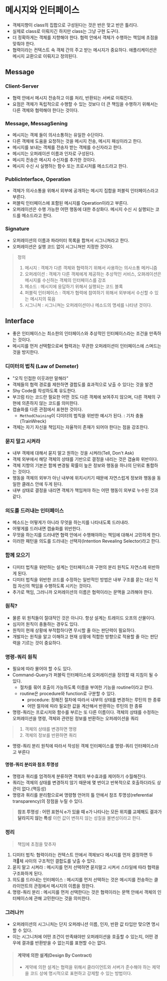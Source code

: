 # 메시지와 인터페이스

- 객체지향이 class의 집합으로 구성된다는 것은 반은 맞고 반은 틀리다.
- 실제로 class로 이뤄지긴 하지만 class는 그냥 구현 도구다.
- 더 정확하게는 객체를 지향해야 한다. 협력 안에서 객체가 수행하는 책임에 초점을 맞춰야 한다.
- 협력이라는 컨텍스트 속 객체 간의 주고 받는 메시지가 중요하다. 애플리케이션은 메시지 교환으로 이뤄지고 정의된다.

## Message

### Client-Server
- 협력 안에서 메시지 전송하고 이를 처리, 반환되는 서버로 이뤄진다.
- 요점은 객체가 독립적으로 수행할 수 있는 것보다 더 큰 책임을 수행하기 위해서는 다른 객체와 협력해야 한다는 것이다.

### Message, MessagSening
- 메시지는 객체 들이 의사소통하는 유일한 수단이다.
- 다른 객체에 도움을 요청하는 것을 메시지 전송, 메시지 패싱이라고 한다.
- 메시지를 보내는 객체를 전송자 받는 객체를 수신자라고 한다.
- 메시지는 오퍼레이션 이름과 인자로 구성된다.
- 메시지 전송은 메시지 수신자를 추가한 것이다.
- 메시지 수신 시 실행하는 함수 또는 프로시저를 메소드라고 한다.

### PublicInterface, Operation
- 객체가 의사소통을 위해서 외부에 공개하는 메시지 집합을 퍼블릭 인터페이스라고 부른다.
- 퍼블릭 인터페이스에 포함된 메시지를 Operation이라고 부른다.
- 오퍼레이션은 수행 가능한 어떤 행동에 대한 추상화다. 메시지 수신 시 실행되는 코드를 메소드라고 한다.

### Signature
- 오퍼레이션의 이름과 파라미터 목록을 합쳐서 시그니쳐라고 한다.
- 오퍼레이션은 실행 코드 없이 시그니쳐만 지정한 것이다.

> 정의
> 1. 메시지 : 객체가 다른 객체와 협력하기 위해서 사용하는 의사소통 메커니즘
> 2. 오퍼레이션 : 객체가 다른 객체에게 제공하는 추상적인 서비스, 오펴레이션은 메시지를 수신하는 객체의 인터페이스를 강조
> 3. 메소드 : 메시지에 응답하기 위해서 실행되는 코드 블록
> 4. 퍼블릭 인터페이스 : 객체가 협력에 참여하기 위해서 외부에서 수신할 수 있는 메시지의 묶음
> 5. 시그니쳐 : 시그니쳐는 오퍼레이션이나 메소드의 명세를 나타낸 것이다.


## Interface
- 좋은 인터페이스는 최소한의 인터페이스와 추상적인 인터페이스라는 조건을 만족하는 것이다.
- 메시지를 먼저 선택함으로써 협력과는 무관한 오퍼레이션이 인터페이스에 스며드는 것을 방지한다.

### 디미터의 법칙 (Law of Demeter)
- "오직 인접한 이웃과만 말해라"
- 객체들의 협력 경로를 제한하면 결합도를 효과적으로 낮출 수 있다는 것을 발견
- Shy Code를 작성하도록 유도한다.
- 부끄럼 타는 코드란 필요한 어떤 것도 다른 객체에 보여주지 않으며, 다른 객체의 구현에 의존하지 않는 코드를 의미한다.
- 캡슐화를 다른 관점에서 표현한 것이다.
   - `MethodChaining`이 디미터의 법칙을 위반한 예시가 된다. : 기차 충돌(TrainWreck)
- 객체는 자기 자신을 책임지는 자율적이 존재가 되어야 한다는 점을 강조한다.

### 묻지 말고 시켜라
- 내부 객체에 대해서 묻지 말고 원하는 것을 시켜라(Tell, Don't Ask)
- 객체 외부에서 해당 객체의 상태를 기반으로 결정을 내리는 것은 갭슐화 위반이다.
- 객체 지향의 기본은 함께 변경될 확률이 높은 정보와 행동을 하나의 단위로 통합하는 것이다.
- 행동을 객체의 외부가 아닌 내부에 위치시키기 때문에 자연스럽게 정보와 행동을 동일한 클래스 안에 두게 된다.
- 내부 상태로 결정을 내리면 객체가 책임져야 하는 어떤 행동이 외부로 누수된 것과 같다.

### 의도를 드러내는 인터페이스
- 메소드는 어떻게가 아니라 무엇을 하는지를 나타내도록 드러내라.
- 어떻게를 드러내면 캡슐화를 위반한다.
- 무엇을 하는지를 드러내면 협력 안에서 수행해야하는 책임에 대해서 고민하게 한다.
- 이러한 패턴을 의도를 드러내는 선택자(Intention Revealing Selector)라고 한다.

### 함께 모으기
- 디미터 법칙을 위반하는 설계는 인터페이스와 구현의 분리 원칙도 자연스레 위반하게 된다.
- 디미터 법칙을 위반한 코드를 수정하는 일반적인 방법은 내부 구조를 묻는 대신 직접 자신의 책임을 수행하도록 시키는 것이다.
- 추가로 책임, 그러니까 오퍼레이션의 이름은 협력이라는 문맥을 고려해야 한다.

### 원칙?
- 물론 위 원칙들이 절대적인 것은 아니다. 항상 설계는 트레이드 오프의 산물이다.
- 심지어 원칙이 충돌하는 경우도 있다.
- 원칙이 현재 상황에 부적합하다면 무시할 줄 아는 판단력이 필요하다.
- 개발자는 원칙을 알고 이해하고 현재 상황에 적합한 방향으로 적용할 줄 아는 판단력을 기르는 것이 중요하다.

### 명령-쿼리 원칙
- 필요에 따라 물어야 할 수도 있다.
- Command-Query가 퍼블릭 인터페이스에 오퍼레이션을 정의할 때 지침이 될 수 있다.
    - 절차를 묶어 호출이 가능하도록 이름을 부여한 기능을 routine이라고 한다.
    - routine은 procedure와 function로 구분할 수 있다.
        - procedure: 정해진 절차에 따라서 내부의 상태를 변경하는 루틴의 한 종류
        - 어떤 절차에 따라 필요한 값을 계산해서 반환하는 루틴의 한 종류
- 명령-쿼리는 프로시저와 함수를 부르는 또 다른 이름이다. 객체의 상태를 수정하는 오퍼레이션을 명령, 객체와 관련된 정보를 반환하는 오퍼레이션을 쿼리
> 1. 객체의 상태를 변경하면 명령
> 2. 객체의 정보를 반환하면 쿼리
- 명령-쿼리 분리 원칙에 따라서 작성된 객체 인터페이스를 명령-쿼리 인터페이스라고 부른다

#### 명령-쿼리 분리와 참조 투명성
- 명령과 쿼리를 엄격하게 분류하면 객체의 부수효과를 제어하기 수월해진다.
- 쿼리는 객체의 상태를 변경하지 않기 때문에 몇 번이고 반복적으로 호출하더라도 상관이 없다.(멱등성)
- 명령과 쿼리를 분리함으로써 명령형 언어의 틀 안에서 참조 투명성(referential transparency)의 장점을 누릴 수 있다.
> **참조 투명성 : 어떤 표현식 e가 있을 때 e가 나타나는 모든 위치를 교체해도 결과가 달라지지 않는 특성**
> 이런 값이 변하지 않는 성질을 불변성이라고 한다.


### 정리
> 책임에 초점을 맞추자

1. 디미터 법칙: 협력이라는 컨텍스트 안에서 객체보다 메시지를 먼저 결정하면 두 객체 사이의 구조적인 결합도를 낮출 수 있다.
2. 묻지 말고 시켜라 : 메시지를 먼저 선택하면 묻지말고 시켜서 스타일에 따라 협력을 구조화하게 된다.
3. 의도를 드러내는 인터페이스 : 메시지를 먼저 선택하는 것은 메시지를 전송하는 클라이언트의 관점에서 메시지의 이름을 정한다.
4. 명령-쿼리 분리 : 메시지를 먼저 선택한다는 것은 협력이라는 문맥 안에서 객체의 인터페이스에 관해 고민한다는 것을 의미한다.

### 그러나?!
- 오퍼레이션의 시그니처는 단지 오퍼레니션 이름, 인자, 반환 값 타입만 맞으면 명시할 수 있다.
- 이는 시그니처에 어떤 조건이 만족돼야만 오퍼레이션을 호출할 수 있는지, 어떤 경우에 결과를 반환받을 수 없는지를 표현할 수는 없다.
> #### 계약에 의한 설계(Design By Contract)
> - 계약에 의한 설계는 협력을 위해서 클라이언트와 서버가 준수해야 하는 제약을 코드 상에 명시적으로 표현하고 강제할 수 있는 방법이다.
